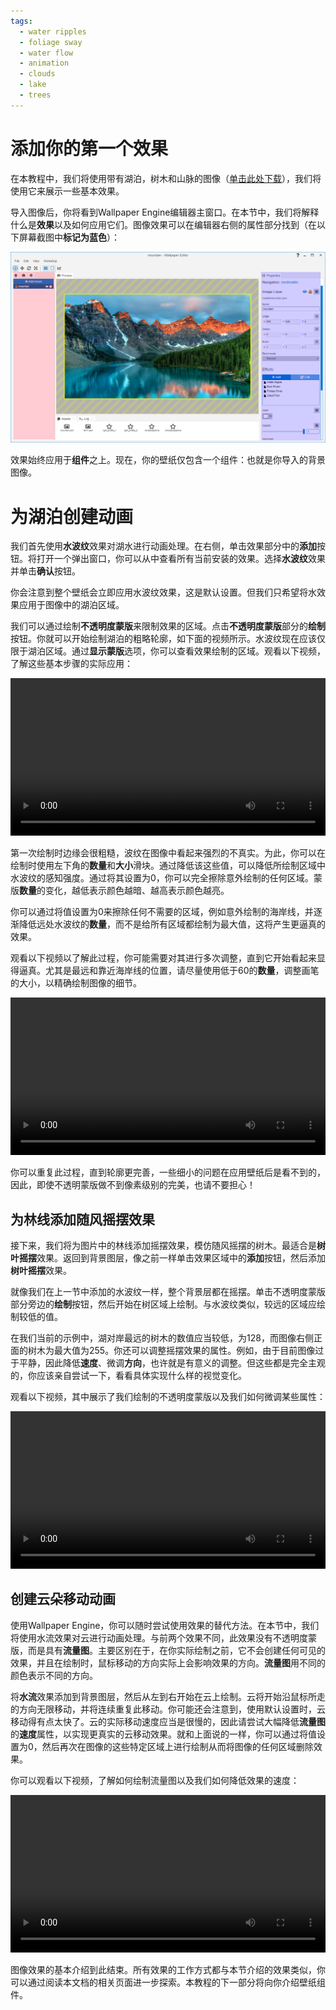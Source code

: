 ```yaml
---
tags:
  - water ripples
  - foliage sway
  - water flow
  - animation
  - clouds
  - lake
  - trees
---
```

# 添加你的第一个效果

在本教程中，我们将使用带有湖泊，树木和山脉的图像（[单击此处下载](/wallpaper-engine-docs/img/tutorials/mountain.png)），我们将使用它来展示一些基本效果。

导入图像后，你将看到Wallpaper Engine编辑器主窗口。在本节中，我们将解释什么是**效果**以及如何应用它们。图像效果可以在编辑器右侧的属性部分找到（在以下屏幕截图中**标记为蓝色**）：

![Effects can be found on the right-hand side of the editor](./overview.png)

效果始终应用于**组件**之上。现在，你的壁纸仅包含一个组件：也就是你导入的背景图像。

# 为湖泊创建动画

我们首先使用**水波纹**效果对湖水进行动画处理。在右侧，单击效果部分中的**添加**按钮。将打开一个弹出窗口，你可以从中查看所有当前安装的效果。选择**水波纹**效果并单击**确认**按钮。

你会注意到整个壁纸会立即应用水波纹效果，这是默认设置。但我们只希望将水效果应用于图像中的湖泊区域。

我们可以通过绘制**不透明度蒙版**来限制效果的区域。点击**不透明度蒙版**部分的**绘制**按钮。你就可以开始绘制湖泊的粗略轮廓，如下面的视频所示。水波纹现在应该仅限于湖泊区域。通过**显示蒙版**选项，你可以查看效果绘制的区域。观看以下视频，了解这些基本步骤的实际应用：

<video width="100%" controls loop autoplay>
  <source :src="$withBase('/videos/opacity_mask.mp4')" type="video/mp4">
  Your browser does not support the video tag.
</video>

第一次绘制时边缘会很粗糙，波纹在图像中看起来强烈的不真实。为此，你可以在绘制时使用左下角的**数量**和**大小**滑块。通过降低该这些值，可以降低所绘制区域中水波纹的感知强度。通过将其设置为0，你可以完全擦除意外绘制的任何区域。蒙版**数量**的变化，越低表示颜色越暗、越高表示颜色越亮。

你可以通过将值设置为0来擦除任何不需要的区域，例如意外绘制的海岸线，并逐渐降低远处水波纹的**数量**，而不是给所有区域都绘制为最大值，这将产生更逼真的效果。

观看以下视频以了解此过程，你可能需要对其进行多次调整，直到它开始看起来显得逼真。尤其是最远和靠近海岸线的位置，请尽量使用低于60的**数量**，调整画笔的大小，以精确绘制图像的细节。

<video width="100%" controls>
  <source :src="$withBase('/videos/opacity_mask_fix.mp4')" type="video/mp4">
  Your browser does not support the video tag.
</video>

你可以重复此过程，直到轮廓更完善，一些细小的问题在应用壁纸后是看不到的，因此，即使不透明蒙版做不到像素级别的完美，也请不要担心！

## 为林线添加随风摇摆效果

接下来，我们将为图片中的林线添加摇摆效果，模仿随风摇摆的树木。最适合是**树叶摇摆**效果。返回到背景图层，像之前一样单击效果区域中的**添加**按钮，然后添加**树叶摇摆**效果。

就像我们在上一节中添加的水波纹一样，整个背景层都在摇摆。单击不透明度蒙版部分旁边的**绘制**按钮，然后开始在树区域上绘制。与水波纹类似，较远的区域应绘制较低的值。

在我们当前的示例中，湖对岸最远的树木的数值应当较低，为128，而图像右侧正面的树木为最大值为255。你还可以调整摇摆效果的属性。例如，由于目前图像过于平静，因此降低**速度**、微调**方向**，也许就是有意义的调整。但这些都是完全主观的，你应该亲自尝试一下，看看具体实现什么样的视觉变化。

观看以下视频，其中展示了我们绘制的不透明度蒙版以及我们如何微调某些属性：

<video width="100%" controls>
  <source :src="$withBase('/videos/sway_effect.mp4')" type="video/mp4">
  Your browser does not support the video tag.
</video>

## 创建云朵移动动画

使用Wallpaper Engine，你可以随时尝试使用效果的替代方法。在本节中，我们将使用水流效果对云进行动画处理。与前两个效果不同，此效果没有不透明度蒙版，而是具有**流量图**。主要区别在于，在你实际绘制之前，它不会创建任何可见的效果，并且在绘制时，鼠标移动的方向实际上会影响效果的方向。**流量图**用不同的颜色表示不同的方向。

将**水流**效果添加到背景图层，然后从左到右开始在云上绘制。云将开始沿鼠标所走的方向无限移动，并将连续重复此移动。你可能还会注意到，使用默认设置时，云移动得有点太快了。云的实际移动速度应当是很慢的，因此请尝试大幅降低**流量图**的**速度**属性，以实现更真实的云移动效果。就和上面说的一样，你可以通过将值设置为0，然后再次在图像的这些特定区域上进行绘制从而将图像的任何区域删除效果。

你可以观看以下视频，了解如何绘制流量图以及我们如何降低效果的速度：

<video width="100%" controls>
  <source :src="$withBase('/videos/cloud_effect.mp4')" type="video/mp4">
  Your browser does not support the video tag.
</video>

图像效果的基本介绍到此结束。所有效果的工作方式都与本节介绍的效果类似，你可以通过阅读本文档的相关页面进一步探索。本教程的下一部分将向你介绍壁纸组件。